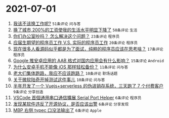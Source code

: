 # 2021-07-01

1. [我该不该换工作呢?](https://www.v2ex.com/t/786826) `51条评论` `问与答`
1. [换了城市,200%的工资使我的生活水平明显下降了](https://www.v2ex.com/t/786814) `50条评论` `生活`
1. [你们办公室吵吗？ 怎么解决这个问题？](https://www.v2ex.com/t/786833) `23条评论` `程序员`
1. [应届生期望的程序员工作 V.S. 实际的程序员工作](https://www.v2ex.com/t/786821) `20条评论` `程序员`
1. [现在很多人看源码似乎都是为了面试，纯粹的程序员应该在思考啥？](https://www.v2ex.com/t/786840) `17条评论` `程序员`
1. [Google 推安卓应用的 AAB 格式对国内应用会有什么影响？](https://www.v2ex.com/t/786839) `15条评论` `Android`
1. [为什么安卓手机不能像 iOS 那样轻松备份？](https://www.v2ex.com/t/786820) `11条评论` `问与答`
1. [老大们集体跑路，我应不应该跑路？](https://www.v2ex.com/t/786847) `10条评论` `职场话题`
1. [关于微软陆奇开掉测试这件事儿](https://www.v2ex.com/t/786818) `10条评论` `问与答`
1. [半年开发了一个 Vuejs+serverless 的伪进销存系统，三天跑了 7 个付费客户](https://www.v2ex.com/t/786829) `9条评论` `分享创造`
1. [VSCode 首個通用串口通信擴展 Serial Port Helper](https://www.v2ex.com/t/786849) `6条评论` `程序员`
1. [发现某软件违反了开源协议，是否应该出警](https://www.v2ex.com/t/786846) `6条评论` `分享发现`
1. [MBP 右侧 typec 口没法输出了](https://www.v2ex.com/t/786836) `6条评论` `Apple`
